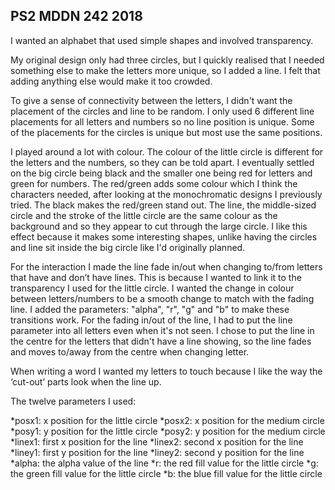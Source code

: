 ## PS2 MDDN 242 2018

I wanted an alphabet that used simple shapes and involved transparency.

My original design only had three circles, but I quickly realised that I needed something else to make the letters more unique, so I added a line. I felt that adding anything else would make it too crowded.

To give a sense of connectivity between the letters, I didn't want the placement of the circles and line to be random. I only used 6 different line placements for all letters and numbers so no line position is unique. Some of the placements for the circles is unique but most use the same positions. 

I played around a lot with colour. The colour of the little circle is different for the letters and the numbers, so they can be told apart. I eventually settled on the big circle being black and the smaller one being red for letters and green for numbers. The red/green adds some colour which I think the characters needed, after looking at the monochromatic designs I previously tried. The black makes the red/green stand out. The line, the middle-sized circle and the stroke of the little circle are the same colour as the background and so they appear to cut through the large circle. I like this effect because it makes some interesting shapes, unlike having the circles and line sit inside the big circle like I'd originally planned. 

For the interaction I made the line fade in/out when changing to/from letters that have and don’t have lines. This is because I wanted to link it to the transparency I used for the little circle. I wanted the change in colour between letters/numbers to be a smooth change to match with the fading line. I added the parameters: "alpha", "r", "g" and "b" to make these transitions work. For the fading in/out of the line, I had to put the line parameter into all letters even when it's not seen. I chose to put the line in the centre for the letters that didn't have a line showing, so the line fades and moves to/away from the centre when changing letter.


When writing a word I wanted my letters to touch because I like the way the ‘cut-out’ parts look when the line up.

The twelve parameters I used:

*posx1: x position for the little circle
*posx2: x position for the medium circle
*posy1: y position for the little circle
*posy2: y position for the medium circle
*linex1: first x position for the line
*linex2: second x position for the line
*liney1: first y position for the line
*liney2: second y position for the line
*alpha: the alpha value of the line
*r: the red fill value for the little circle
*g: the green fill value for the little circle
*b: the blue fill value for the little circle

